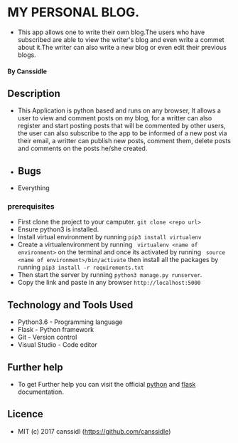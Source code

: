 
# MY PERSONAL BLOG.
+ This app allows one to write their own blog.The users who have subscribed are able to view the writer's blog and even write a commet about it.The writer can also write a new blog or even edit their previous blogs.
#### By **Canssidle** 

## Description

+ This Application is python based and runs on any browser, It allows a user to view and comment posts on my blog, for a writter can also register and start posting posts that will be commented by other users, the user can also subscribe to the app to be informed of a new post via their email, a writter can publish new posts, comment them, delete posts and comments on the posts he/she created.


+ ## Bugs

+ Everything

### prerequisites
+ First clone the project to your camputer. ```git clone <repo url>```
+ Ensure python3 is installed.
+ Install virtual environment by running ```pip3 install virtualenv```
+ Create a virtualenvironment by running ``` virtualenv <name of environment>``` on the terminal and once its activated by running ``` source <name of environment>/bin/activate``` then install all the packages by running ```pip3 install -r requirements.txt```
+ Then start the server by running ```python3 manage.py runserver```.
+ Copy the link and paste in any browser ```http://localhost:5000```


## Technology and Tools Used

+ Python3.6 - Programming language
+ Flask - Python framework
+ Git - Version control
+ Visual Studio - Code editor

## Further help
+ To get Further help you can visit the official [python](https://www.python.org/) and [flask](http://flask.pocoo.org/ ) documentation.

## Licence
+ MIT (c) 2017 canssidl (https://github.com/canssidle)